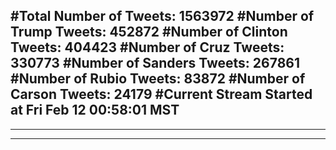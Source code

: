 #Total Number of Tweets: 1563972 
#Number of Trump Tweets: 452872
#Number of Clinton Tweets: 404423
#Number of Cruz Tweets: 330773
#Number of Sanders Tweets: 267861
#Number of Rubio Tweets: 83872
#Number of Carson Tweets: 24179
#Current Stream Started at Fri Feb 12 00:58:01 MST
---
---
---
